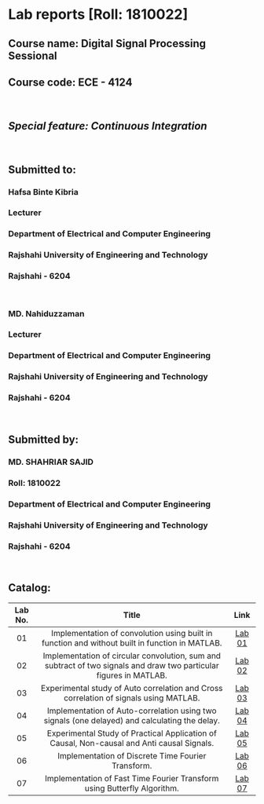 # Lab reports [Roll: 1810022]
## Course name: Digital Signal Processing Sessional
## Course code:  ECE - 4124
<br>

## _Special feature: Continuous Integration_

<br>

## Submitted to: 
### **Hafsa Binte Kibria**
### Lecturer
### Department of Electrical and Computer Engineering
### Rajshahi University of Engineering and Technology
### Rajshahi - 6204

<br>

### **MD. Nahiduzzaman**
### Lecturer
### Department of Electrical and Computer Engineering
### Rajshahi University of Engineering and Technology
### Rajshahi - 6204


<br>

## Submitted by:

### **MD. SHAHRIAR SAJID**
### Roll: 1810022
### Department of Electrical and Computer Engineering
### Rajshahi University of Engineering and Technology
### Rajshahi - 6204

<br>

## Catalog:

| Lab No. | Title | Link |
| :---: | :---: | :---: |
| 01 | Implementation of convolution using built in function and without built in function in MATLAB. | [Lab 01](https://github.com/sajidshahriar72543/LabReports-4124/blob/master/Lab%201/README.md)
| 02 | Implementation of circular convolution, sum and subtract of two signals and draw two particular figures in MATLAB. | [Lab 02](https://github.com/sajidshahriar72543/LabReports-4124/blob/master/Lab%202/README.md)
| 03 | Experimental study of Auto correlation and Cross correlation of signals using MATLAB. | [Lab 03](https://github.com/sajidshahriar72543/LabReports-4124/blob/master/Lab%203/README.md)
| 04 | Implementation of Auto-correlation using two signals (one delayed) and calculating the delay. | [Lab 04](https://github.com/sajidshahriar72543/LabReports-4124/blob/master/Lab%204/README.md)
| 05 | Experimental Study of Practical Application of Causal, Non-causal and Anti causal Signals. | [Lab 05](https://github.com/sajidshahriar72543/LabReports-4124/blob/master/Lab%205/README.md)
| 06 | Implementation of Discrete Time Fourier Transform. | [Lab 06](https://github.com/sajidshahriar72543/LabReports-4124/blob/master/Lab%206/README.md)
| 07 | Implementation of Fast Time Fourier Transform using Butterfly Algorithm. | [Lab 07](https://github.com/sajidshahriar72543/LabReports-4124/blob/master/Lab%207/README.md)